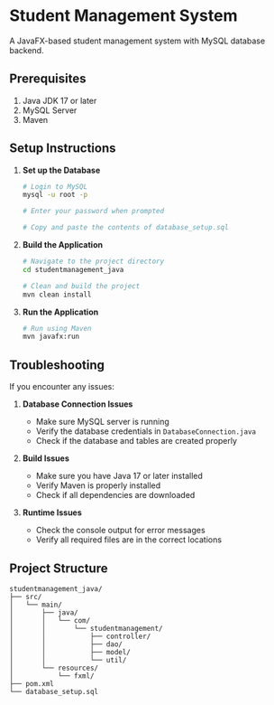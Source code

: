 # Student Management System

A JavaFX-based student management system with MySQL database backend.

## Prerequisites

1. Java JDK 17 or later
2. MySQL Server
3. Maven

## Setup Instructions

1. **Set up the Database**
   ```bash
   # Login to MySQL
   mysql -u root -p
   
   # Enter your password when prompted
   
   # Copy and paste the contents of database_setup.sql
   ```

2. **Build the Application**
   ```bash
   # Navigate to the project directory
   cd studentmanagement_java
   
   # Clean and build the project
   mvn clean install
   ```

3. **Run the Application**
   ```bash
   # Run using Maven
   mvn javafx:run
   ```

## Troubleshooting

If you encounter any issues:

1. **Database Connection Issues**
   - Make sure MySQL server is running
   - Verify the database credentials in `DatabaseConnection.java`
   - Check if the database and tables are created properly

2. **Build Issues**
   - Make sure you have Java 17 or later installed
   - Verify Maven is properly installed
   - Check if all dependencies are downloaded

3. **Runtime Issues**
   - Check the console output for error messages
   - Verify all required files are in the correct locations

## Project Structure

```
studentmanagement_java/
├── src/
│   └── main/
│       ├── java/
│       │   └── com/
│       │       └── studentmanagement/
│       │           ├── controller/
│       │           ├── dao/
│       │           ├── model/
│       │           └── util/
│       └── resources/
│           └── fxml/
├── pom.xml
└── database_setup.sql
``` 
